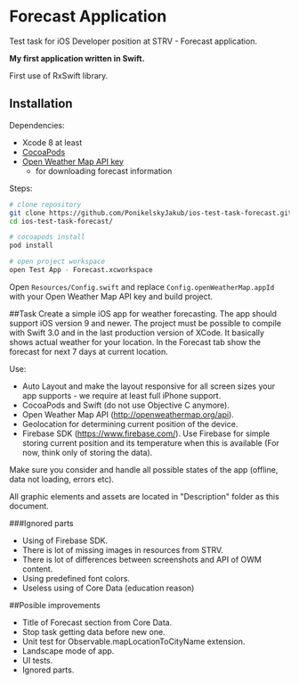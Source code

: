# Forecast Application
Test task for iOS Developer position at STRV - Forecast application.

<b>My first application written in Swift.</b>

First use of RxSwift library.

## Installation

Dependencies:
 - Xcode 8 at least
 - [CocoaPods](https://cocoapods.org/)
 - [Open Weather Map API key](http://openweathermap.org/)
   - for downloading forecast information

Steps:

```bash
# clone repository
git clone https://github.com/PonikelskyJakub/ios-test-task-forecast.git
cd ios-test-task-forecast/

# cocoapods install
pod install

# open project workspace
open Test App - Forecast.xcworkspace
```

Open `Resources/Config.swift` and replace `Config.openWeatherMap.appId` with your Open Weather Map API key and build project.

##Task
Create a simple iOS app for weather forecasting. The app should support iOS version 9 and newer. The project must be possible to compile with Swift 3.0 and in the last production version of XCode. It basically shows actual weather for your location. In the Forecast tab show the forecast for next 7 days at current location.

Use:
- Auto Layout and make the layout responsive for all screen sizes your app supports - we require at least full iPhone support.
- CocoaPods and Swift (do not use Objective C anymore). 
- Open Weather Map API (http://openweathermap.org/api). 
- Geolocation for determining current position of the device. 
- Firebase SDK (https://www.firebase.com/). Use Firebase for simple storing current position and its temperature when this is available (For now, think only of storing the data).

Make sure you consider and handle all possible states of the app (offline, data not loading, errors etc).

All graphic elements and assets are located in "Description" folder as this document.

###Ignored parts
- Using of Firebase SDK.
- There is lot of missing images in resources from STRV.
- There is lot of differences between screenshots and API of OWM content.
- Using predefined font colors.
- Useless using of Core Data (education reason)

##Posible improvements
- Title of Forecast section from Core Data.
- Stop task getting data before new one.
- Unit test for Observable.mapLocationToCityName extension.
- Landscape mode of app.
- UI tests.
- Ignored parts.
